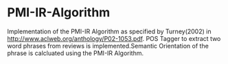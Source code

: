 PMI-IR-Algorithm
================

Implementation of the PMI-IR Algorithm as specified by Turney(2002) in http://www.aclweb.org/anthology/P02-1053.pdf.
POS Tagger to extract two word phrases from reviews is implemented.Semantic Orientation of the phrase is calcluated
using the PMI-IR Algorithm.


